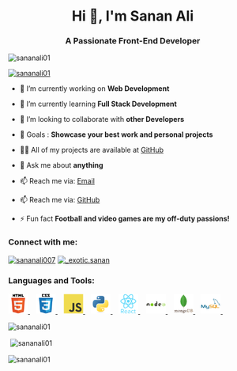<h1 align="center">Hi 👋, I'm Sanan Ali</h1>
<h3 align="center">A Passionate Front-End Developer</h3>

<p align="left"> <img src="https://komarev.com/ghpvc/?username=sananali01&label=Profile%20views&color=0e75b6&style=flat" alt="sananali01" /> </p>

<p align="left"> <a href="https://github.com/ryo-ma/github-profile-trophy"><img src="https://github-profile-trophy.vercel.app/?username=sananali01" alt="sananali01" /></a> </p>

- 🔭 I’m currently working on **Web Development**

- 🌱 I’m currently learning **Full Stack Development**

- 👯 I’m looking to collaborate with **other Developers**

- 🥅 Goals : **Showcase your best work and personal projects**

- 👨‍💻 All of my projects are available at [GitHub](GitHub)

- 💬 Ask me about **anything**

- 📫 Reach me via: [Email](mailto:sananali010@gmail.com)
- 📫 Reach me via: [GitHub](https://github.com/Sananali01)

- ⚡ Fun fact **Football and video games are my off-duty passions!**

<h3 align="left">Connect with me:</h3>
<p align="left">
<a href="https://linkedin.com/in/sananali007" target="blank"><img align="center" src="https://raw.githubusercontent.com/rahuldkjain/github-profile-readme-generator/master/src/images/icons/Social/linked-in-alt.svg" alt="sananali007" height="30" width="40" /></a>
<a href="https://instagram.com/_exotic.sanan" target="blank"><img align="center" src="https://raw.githubusercontent.com/rahuldkjain/github-profile-readme-generator/master/src/images/icons/Social/instagram.svg" alt="_exotic.sanan" height="30" width="40" /></a>
</p>

<h3 align="left">Languages and Tools:</h3>
<p align="left">
  <a href="https://www.w3.org/html/" target="_blank" rel="noreferrer">
    <img src="https://raw.githubusercontent.com/devicons/devicon/master/icons/html5/html5-original-wordmark.svg" alt="html5" width="40" height="40"/>
  </a>&nbsp;&nbsp;
  <a href="https://www.w3schools.com/css/" target="_blank" rel="noreferrer">
    <img src="https://raw.githubusercontent.com/devicons/devicon/master/icons/css3/css3-original-wordmark.svg" alt="css3" width="40" height="40"/>
  </a>&nbsp;&nbsp;
  <a href="https://developer.mozilla.org/en-US/docs/Web/JavaScript" target="_blank" rel="noreferrer">
    <img src="https://raw.githubusercontent.com/devicons/devicon/master/icons/javascript/javascript-original.svg" alt="javascript" width="40" height="40"/>
  </a>&nbsp;&nbsp;
   <a href="https://www.python.org" target="_blank" rel="noreferrer">
    <img src="https://raw.githubusercontent.com/devicons/devicon/master/icons/python/python-original.svg" alt="python" width="40" height="40"/>
  </a>&nbsp;&nbsp;
  <a href="https://reactjs.org/" target="_blank" rel="noreferrer">
    <img src="https://raw.githubusercontent.com/devicons/devicon/master/icons/react/react-original-wordmark.svg" alt="react" width="40" height="40"/>
  </a>&nbsp;&nbsp;
   <a href="https://nodejs.org" target="_blank" rel="noreferrer">
    <img src="https://raw.githubusercontent.com/devicons/devicon/master/icons/nodejs/nodejs-original-wordmark.svg" alt="nodejs" width="40" height="40"/>
  </a>&nbsp;&nbsp;
  <a href="https://www.mongodb.com/" target="_blank" rel="noreferrer">
    <img src="https://raw.githubusercontent.com/devicons/devicon/master/icons/mongodb/mongodb-original-wordmark.svg" alt="mongodb" width="40" height="40"/>
  </a>&nbsp;&nbsp;
  <a href="https://www.mysql.com/" target="_blank" rel="noreferrer">
    <img src="https://raw.githubusercontent.com/devicons/devicon/master/icons/mysql/mysql-original-wordmark.svg" alt="mysql" width="40" height="40"/>
  </a>&nbsp;&nbsp;
</p>


<p><img align="center" src="https://github-readme-stats.vercel.app/api/top-langs?username=sananali01&show_icons=true&locale=en&layout=compact" alt="sananali01" /></p>

<p>&nbsp;<img align="center" src="https://github-readme-stats.vercel.app/api?username=sananali01&show_icons=true&locale=en" alt="sananali01" /></p>

<p><img align="center" src="https://github-readme-streak-stats.herokuapp.com/?user=sananali01&" alt="sananali01" /></p>
